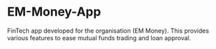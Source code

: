 # EM-Money-App
FinTech app developed for the organisation (EM Money). This provides various features to ease mutual funds trading and loan approval.
